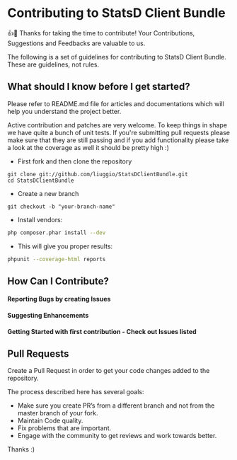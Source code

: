 # Contributing to StatsD Client Bundle

:+1::tada: Thanks for taking the time to contribute! 
Your Contributions, Suggestions and Feedbacks are valuable to us.

The following is a set of guidelines for contributing to StatsD Client Bundle. These are guidelines, not rules. 

## What should I know before I get started?

Please refer to README.md file for articles and documentations which will help you understand the project better.

Active contribution and patches are very welcome.
To keep things in shape we have quite a bunch of unit tests. If you're submitting pull requests please make sure that they are still passing and if you add functionality please
take a look at the coverage as well it should be pretty high :)

- First fork and then clone the repository

```
git clone git://github.com/liuggio/StatsDClientBundle.git
cd StatsDClientBundle
```

- Create a new branch
```
git checkout -b "your-branch-name"
```

- Install vendors:

``` bash
php composer.phar install --dev
```

- This will give you proper results:

``` bash
phpunit --coverage-html reports
```

## How Can I Contribute?

#### Reporting Bugs by creating Issues
#### Suggesting Enhancements
#### Getting Started with first contribution - Check out Issues listed

## Pull Requests

Create a Pull Request in order to get your code changes added to the repository.

The process described here has several goals:
- Make sure you create PR’s from a different branch and not from the master branch of your fork.
- Maintain Code quality.
- Fix problems that are important.
- Engage with the community to get reviews and work towards better.

Thanks :)

